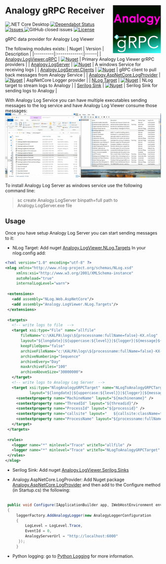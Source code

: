 # Analogy gRPC Receiver    <img src="./Assets/Analogy.gRPC2.png" align="right" width="155px" height="155px">

<p align="center">
    
![.NET Core Desktop](https://github.com/Analogy-LogViewer/Analogy.LogViewer.gRPC/workflows/.NET%20Core%20Desktop/badge.svg)
[![Dependabot Status](https://api.dependabot.com/badges/status?host=github&repo=Analogy-LogViewer/Analogy.LogViewer.gRPC)](https://dependabot.com)
<a href="https://github.com/Analogy-LogViewer/Analogy.LogViewer.gRPC/issues">
    <img src="https://img.shields.io/github/issues/Analogy-LogViewer/Analogy.LogViewer.gRPC"  alt="Issues" />
</a>
![GitHub closed issues](https://img.shields.io/github/issues-closed-raw/Analogy-LogViewer/Analogy.LogViewer.gRPC)
<a href="https://github.com/Analogy-LogViewer/Analogy.LogViewer.gRPC/blob/master/LICENSE.md">
    <img src="https://img.shields.io/github/license/Analogy-LogViewer/Analogy.LogViewer.gRPC"  alt="License" />
</a>
</p>

gRPC data provider for Analogy Log Viewer

The following modules exists:
| Nuget   |      Version      |  Description |
|----------|:-------------:|------|
| [Analogy.LogViewer.gRPC](https://www.nuget.org/packages/Analogy.LogViewer.gRPC/) |   [![Nuget](https://img.shields.io/nuget/v/Analogy.LogViewer.gRPC)](https://www.nuget.org/packages/Analogy.LogViewer.gRPC/) | Primary Analogy Log Viewer grRPC providers |
| [Analogy.LogServer](https://www.nuget.org/packages/Analogy.LogServer/) |   [![Nuget](https://img.shields.io/nuget/v/Analogy.LogServer)](https://www.nuget.org/packages/Analogy.LogServer/) | A windows Service for receiving logs |
| [Analogy.LogServer.Clients](https://www.nuget.org/packages/Analogy.LogServer.Clients/) |   [![Nuget](https://img.shields.io/nuget/v/Analogy.LogServer.Clients)](https://www.nuget.org/packages/Analogy.LogServer.Clients) | gRPC client to pull back messages from Analogy Service |
| [Analogy.AspNetCore.LogProvider](https://www.nuget.org/packages/Analogy.AspNetCore.LogProvider/) |   [![Nuget](https://img.shields.io/nuget/v/Analogy.AspNetCore.LogProvider)](https://www.nuget.org/packages/Analogy.AspNetCore.LogProvider) | AspNetCore Logger provider |
| [NLog Target](https://github.com/Analogy-LogViewer/Analogy.LogViewer.NLog.Targets) |   [![Nuget](https://img.shields.io/nuget/v/Analogy.LogViewer.NLog.Targets)](https://www.nuget.org/packages/Analogy.LogViewer.NLog.Targets) | NLog target to stream logs to Analogy |
| [Serilog Sink](https://github.com/Analogy-LogViewer/Analogy.LogViewer.Serilog.Sinks) |   [![Nuget](https://img.shields.io/nuget/v/Analogy.LogViewer.Serilog.Sinks)](https://www.nuget.org/packages/Analogy.LogViewer.Serilog.Sinks) | Serilog Sink for sending logs to Analogy |

With Analogy Log Service you can have multiple executables sending messages to the log service and have Analogy Log Viewer consume those messages:
![Example](./Assets/Analogy.LogService.gif)


To install Analogy Log Server as windows service use the following command line:
> sc create Analogy.LogServer binpath=full path to Analogy.LogServer.exe file


## Usage

Once you have setup Analogy Log Server you can start sending messages to it:


- NLog Target: 
Add nuget [Analogy.LogViewer.NLog.Targets](https://www.nuget.org/packages/Analogy.LogViewer.NLog.Targets/)
 In your nlog.config add:
 ```xml
<?xml version="1.0" encoding="utf-8" ?>
<nlog xmlns="http://www.nlog-project.org/schemas/NLog.xsd"
      xmlns:xsi="http://www.w3.org/2001/XMLSchema-instance"
      autoReload="true"
      internalLogLevel="warn">

  <extensions>
    <add assembly="NLog.Web.AspNetCore"/>
    <add assembly="Analogy.LogViewer.NLog.Targets"/>
  </extensions>
 
  <targets>
    <!-- write logs to file  -->
    <target xsi:type="File" name="allfile"
        fileName="c:\KALPA\logs\${processname:fullName=false}-KX.nlog"
        layout="${longdate}|${uppercase:${level}}|${logger}|${message}${exception:format=tostring}|${processname:fullName=false}|${processid}"
        keepFileOpen="false"
        archiveFileName="c:\KALPA\logs\${processname:fullName=false}-KX-${shortdate}.{##}.nlog"
        archiveNumbering="Sequence"
        archiveEvery="Day"
        maxArchiveFiles="100"
        archiveAboveSize="30000000">
    </target>
    <!-- write logs to Analogy Log Server  -->
    <target xsi:type="NlogAnalogyGRPCTarget" name="NLogToAnalogyGRPCTarget"
            layout="${longdate}|${uppercase:${level}}|${logger}|${message} ${exception:format=tostring}|${processname:fullName=false}|${processid}">
      <contextproperty name="MachineName" layout="${machinename}" />
      <contextproperty name="ThreadId" layout="${threadid}"/>
      <contextproperty name="ProcessId" layout="${processid}" />
      <contextproperty name="callsite" layout="   ${callsite:className=true:fileName=true:includeSourcePath=true:methodName=true}" />
      <contextproperty name="ProcessName" layout="${processname:fullName=false}" />
    </target>
  </targets>

  <rules>
    <logger name="*" minlevel="Trace" writeTo="allfile" />
    <logger name="*" minlevel="Trace" writeTo="NLogToAnalogyGRPCTarget" />
  </rules>
</nlog>
```
 
-  Serilog Sink: 
Add nuget [Analogy.LogViewer.Serilog.Sinks](https://www.nuget.org/packages/Analogy.LogViewer.Serilog.Sinks//)


- Analogy.AspNetCore.LogProvider:
Add Nuget package [Analogy.AspNetCore.LogProvider](https://www.nuget.org/packages/Analogy.AspNetCore.LogProvider/) and then add to the Configure method (in  Startup.cs) the following: 

```csharp

 public void Configure(IApplicationBuilder app, IWebHostEnvironment env, ILoggerFactory loggerFactory)
 {
     loggerFactory.AddAnalogyLogger(new AnalogyLoggerConfiguration
     {
         LogLevel = LogLevel.Trace,
         EventId = 0,
         AnalogyServerUrl = "http://localhost:6000"
      });
     }

```

- Python logging: go to [Python Logging](https://github.com/Analogy-LogViewer/Analogy-Python-Logging/) for more information.

